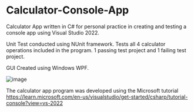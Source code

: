 # Calculator-Console-App

Calculator App written in C# for personal practice in creating and testing a console app using Visual Studio 2022.

Unit Test conducted using NUnit framework. Tests all 4 calculator operations included in the program. 1 passing test project and 1 failing test project.

GUI Created using Windows WPF.

![image](https://user-images.githubusercontent.com/49356114/230799129-67f4137f-0090-4505-972a-572a736c368b.png)


The calculator app program was developed using the Microsoft tutorial https://learn.microsoft.com/en-us/visualstudio/get-started/csharp/tutorial-console?view=vs-2022
